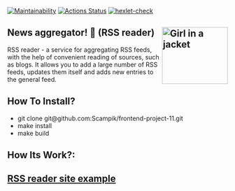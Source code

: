 [![Maintainability](https://api.codeclimate.com/v1/badges/a80b5e2712fcb8741905/maintainability)](https://codeclimate.com/github/Scampik/frontend-project-11/maintainability)
[![Actions Status](https://github.com/Scampik/frontend-project-46/workflows/hexlet-check/badge.svg)](https://github.com/Scampik/frontend-project-11/actions)
[![hexlet-check](https://github.com/Scampik/frontend-project-11/actions/workflows/hexlet-check.yml/badge.svg)](https://github.com/Scampik/frontend-project-11/actions/workflows/hexlet-check.yml)

News aggregator! 🚀 (RSS reader) <img align="right" src="https://cdn-icons-png.flaticon.com/512/124/124033.png" alt="Girl in a jacket" style="width:150px;height:130px;">
---

RSS reader - a service for aggregating RSS feeds, with the help of convenient reading of sources, such as blogs. It allows you to add a large number of RSS feeds, updates them itself and adds new entries to the general feed.

How To Install? 
---
<ul>
<li>git clone git@github.com:Scampik/frontend-project-11.git</li>
<li>make install</li>
<li>make build</li>
</ul>

How Its Work?:
------------------------------------------------------
[RSS reader site example](https://frontend-project-11-iota.vercel.app/)
------------------------------------------------------
